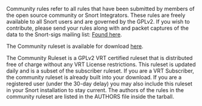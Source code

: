 Community rules refer to all rules that have been submitted by members of the open source community or Snort Integrators. These rules are freely available to all Snort users and are governed by the GPLv2.   If you wish to contribute, please send your rules along with and packet captures of the data to the Snort-sigs mailing list: [Found here](http://www.snort.org/community/mailing-lists).

The Community ruleset is available for download [here](http://www.snort.org/snort-rules#community).

The Community Ruleset is a GPLv2 VRT certified ruleset that is distributed free of charge without any VRT License restrictions. This ruleset is updated daily and is a subset of the subscriber ruleset. If you are a VRT Subscriber, the community ruleset is already built into your download. If you are a registered user (under the 30-day delay) you may also include this ruleset in your Snort installation to stay current. The authors of the rules in the community ruleset are listed in the AUTHORS file inside the tarball.
